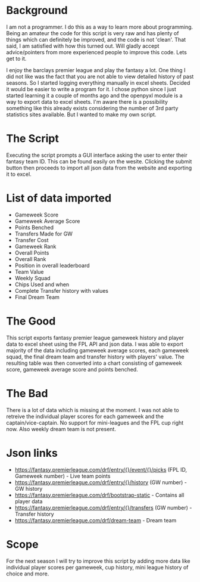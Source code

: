 # Background
I am not a programmer. I do this as a way to learn more about programming. Being an amateur the code for this script is very raw and has plenty of things which can definitely be improved, and the code is not 'clean'. That said, I am satisfied with how this turned out. Will gladly accept advice/pointers from more experienced people to improve this code. Lets get to it. 

I enjoy the barclays premier league and play the fantasy a lot. One thing I did not like was the fact that you are not able to view detailed history of past seasons. So I started logging everything manually in excel sheets. Decided it would be easier to write a program for it. I chose python since I just started learning it a couple of months ago and the openpyxl module is a way to export data to excel sheets. I'm aware there is a possibility something like this already exists considering the number of 3rd party statistics sites available. But I wanted to make my own script. 
# The Script
Executing the script prompts a GUI interface asking the user to enter their fantasy team ID. This can be found easily on the wesite. Clicking the submit button then proceeds to import all json data from the website and exporting it to excel. 
# List of data imported
 - Gameweek Score
 - Gameweek Average Score
 - Points Benched
 - Transfers Made for GW
 - Transfer Cost
 - Gameweek Rank
 - Overall Points
 - Overall Rank
 - Position in overall leaderboard
 - Team Value
 - Weekly Squad
 - Chips Used and when
 - Complete Transfer history with values
 - Final Dream Team
# The Good
This script exports fantasy premier league gameweek history and player data to excel sheet using the FPL API and json data. I was able to export majority of the data including gameweek average scores, each gameweek squad, the final dream team and transfer history with players' value. The resulting table was then converted into a chart consisting of gameweek score, gameweek average score and points benched. 
# The Bad 
There is a lot of data which is missing at the moment. I was not able to retreive the individual player scores for each gameweek and the captain/vice-captain. No support for mini-leagues and the FPL cup right now. Also weekly dream team is not present.  
# Json links
 - https://fantasy.premierleague.com/drf/entry/{}/event/{}/picks (FPL ID, Gameweek number) - Live team points
 - https://fantasy.premierleague.com/drf/entry/{}/history (GW number) - GW history
 - https://fantasy.premierleague.com/drf/bootstrap-static  - Contains all player data
 - https://fantasy.premierleague.com/drf/entry/{}/transfers (GW number) - Transfer history
 - https://fantasy.premierleague.com/drf/dream-team  - Dream team
 # Scope
 For the next season I will try to improve this script by adding more data like individual player scores per gameweek, cup history, mini league history of choice and more. 
